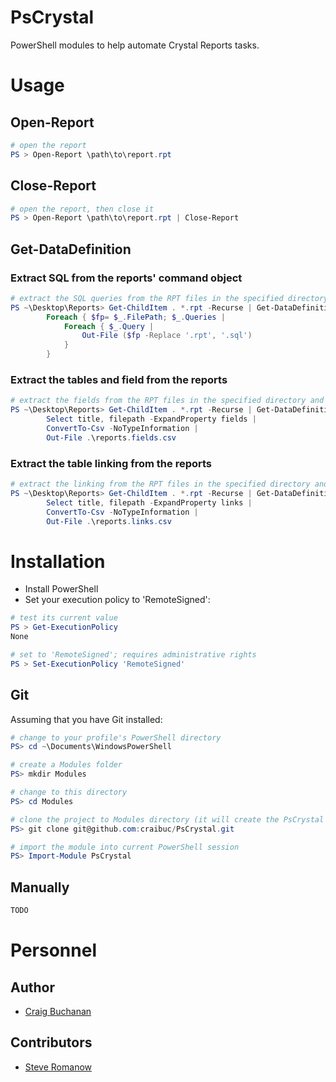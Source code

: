 # PsCrystal

PowerShell modules to help automate Crystal Reports tasks.

# Usage

## Open-Report

```powershell
# open the report
PS > Open-Report \path\to\report.rpt
```

## Close-Report

```powershell
# open the report, then close it
PS > Open-Report \path\to\report.rpt | Close-Report
```

## Get-DataDefinition

### Extract SQL from the reports' command object

```powershell
# extract the SQL queries from the RPT files in the specified directory and save them in a SQL file named like the RPT file
PS ~\Desktop\Reports> Get-ChildItem . *.rpt -Recurse | Get-DataDefinition | 
		Foreach { $fp= $_.FilePath; $_.Queries | 
			Foreach { $_.Query | 
				Out-File ($fp -Replace '.rpt', '.sql')
			}
		}
```
### Extract the tables and field from the reports

```powershell
# extract the fields from the RPT files in the specified directory and save them in a single CSV file
PS ~\Desktop\Reports> Get-ChildItem . *.rpt -Recurse | Get-DataDefinition | 
		Select title, filepath -ExpandProperty fields | 
		ConvertTo-Csv -NoTypeInformation | 
		Out-File .\reports.fields.csv
```
### Extract the table linking from the reports

```powershell
# extract the linking from the RPT files in the specified directory and save them in a single CSV file
PS ~\Desktop\Reports> Get-ChildItem . *.rpt -Recurse | Get-DataDefinition | 
		Select title, filepath -ExpandProperty links | 
		ConvertTo-Csv -NoTypeInformation | 
		Out-File .\reports.links.csv
```
# Installation

- Install PowerShell
- Set your execution policy to 'RemoteSigned':
```powershell
# test its current value
PS > Get-ExecutionPolicy
None

# set to 'RemoteSigned'; requires administrative rights
PS > Set-ExecutionPolicy 'RemoteSigned'
```

## Git
Assuming that you have Git installed:

```powershell
# change to your profile's PowerShell directory
PS> cd ~\Documents\WindowsPowerShell

# create a Modules folder
PS> mkdir Modules

# change to this directory
PS> cd Modules

# clone the project to Modules directory (it will create the PsCrystal folder and contents)
PS> git clone git@github.com:craibuc/PsCrystal.git

# import the module into current PowerShell session
PS> Import-Module PsCrystal

```

## Manually

```powershell
TODO
```

# Personnel

## Author

 - [Craig Buchanan](https://github.com/craibuc)

## Contributors

 - [Steve Romanow](https://github.com/slestak)
